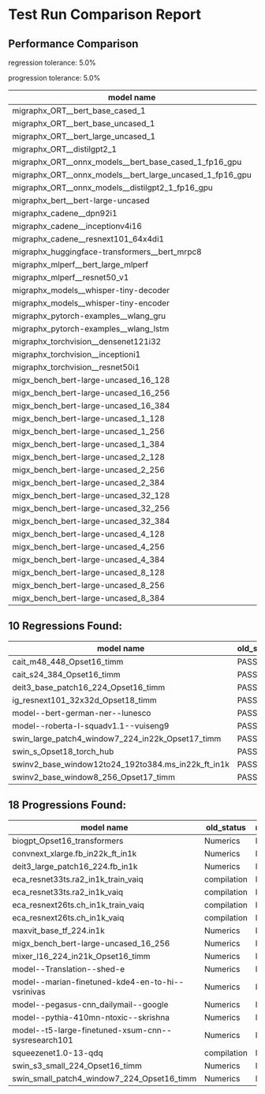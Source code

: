 # Test Run Comparison Report

## Performance Comparison

regression tolerance: 5.0%

progression tolerance: 5.0%

|model name|exit_status|analysis|old_time_ms|new_time_ms|change_ms|percent_change|
|---|---|---|---|---|---|---|
|migraphx_ORT__bert_base_cased_1|PASS|regression|121.4508|130.5755|9.1247|7.51%|
|migraphx_ORT__bert_base_uncased_1|PASS|within tol|121.2695|122.2671|0.9976|0.82%|
|migraphx_ORT__bert_large_uncased_1|PASS|within tol|542.306|552.3509|10.0449|1.85%|
|migraphx_ORT__distilgpt2_1|PASS|within tol|70.0133|69.9182|-0.0951|-0.14%|
|migraphx_ORT__onnx_models__bert_base_cased_1_fp16_gpu|Numerics|within tol|66.0022|66.6152|0.613|0.93%|
|migraphx_ORT__onnx_models__bert_large_uncased_1_fp16_gpu|Numerics|within tol|340.1807|340.9805|0.7998|0.24%|
|migraphx_ORT__onnx_models__distilgpt2_1_fp16_gpu|Numerics|within tol|34.0791|35.0818|1.0026|2.94%|
|migraphx_bert__bert-large-uncased|PASS|regression|18.8441|68.8196|49.9756|265.21%|
|migraphx_cadene__dpn92i1|PASS|within tol|3.6515|3.5239|-0.1277|-3.5%|
|migraphx_cadene__inceptionv4i16|PASS|regression|20.0537|21.5728|1.519|7.57%|
|migraphx_cadene__resnext101_64x4di1|PASS|regression|4.3106|7.6363|3.3257|77.15%|
|migraphx_huggingface-transformers__bert_mrpc8|PASS|regression|6.9734|14.8119|7.8386|112.41%|
|migraphx_mlperf__bert_large_mlperf|PASS|regression|25.2744|27.0352|1.7608|6.97%|
|migraphx_mlperf__resnet50_v1|Numerics|within tol|14.0642|14.1076|0.0434|0.31%|
|migraphx_models__whisper-tiny-decoder|PASS|regression|41.7441|45.651|3.9068|9.36%|
|migraphx_models__whisper-tiny-encoder|Numerics|within tol|102.9511|103.0375|0.0865|0.08%|
|migraphx_pytorch-examples__wlang_gru|PASS|within tol|17.3538|16.8419|-0.5119|-2.95%|
|migraphx_pytorch-examples__wlang_lstm|PASS|within tol|8.5156|8.1139|-0.4018|-4.72%|
|migraphx_torchvision__densenet121i32|PASS|within tol|13.995|14.4407|0.4457|3.18%|
|migraphx_torchvision__inceptioni1|PASS|within tol|3.1379|3.197|0.059|1.88%|
|migraphx_torchvision__resnet50i1|PASS|regression|2.048|4.9457|2.8977|141.49%|
|migx_bench_bert-large-uncased_16_128|PASS|within tol|25.7977|26.3291|0.5314|2.06%|
|migx_bench_bert-large-uncased_16_256|PASS|within tol|37.37|37.3195|-0.0505|-0.14%|
|migx_bench_bert-large-uncased_16_384|Numerics|within tol|55.5028|56.492|0.9893|1.78%|
|migx_bench_bert-large-uncased_1_128|PASS|within tol|12.1548|12.6112|0.4564|3.75%|
|migx_bench_bert-large-uncased_1_256|PASS|within tol|12.3906|12.818|0.4274|3.45%|
|migx_bench_bert-large-uncased_1_384|PASS|regression|18.9654|32.1728|13.2074|69.64%|
|migx_bench_bert-large-uncased_2_128|PASS|within tol|12.5196|13.1155|0.5959|4.76%|
|migx_bench_bert-large-uncased_2_256|PASS|within tol|18.9597|19.2308|0.2711|1.43%|
|migx_bench_bert-large-uncased_2_384|PASS|within tol|19.8498|20.1202|0.2704|1.36%|
|migx_bench_bert-large-uncased_32_128|PASS|within tol|36.6596|36.0503|-0.6093|-1.66%|
|migx_bench_bert-large-uncased_32_256|PASS|regression|70.7435|187.4422|116.6987|164.96%|
|migx_bench_bert-large-uncased_32_384|Numerics|regression|115.9955|133.6146|17.6191|15.19%|
|migx_bench_bert-large-uncased_4_128|PASS|within tol|19.1069|19.6917|0.5848|3.06%|
|migx_bench_bert-large-uncased_4_256|PASS|within tol|19.8073|20.1667|0.3594|1.81%|
|migx_bench_bert-large-uncased_4_384|PASS|within tol|22.9852|23.5514|0.5662|2.46%|
|migx_bench_bert-large-uncased_8_128|PASS|within tol|20.0328|20.3166|0.2837|1.42%|
|migx_bench_bert-large-uncased_8_256|PASS|regression|26.3591|99.6336|73.2745|277.99%|
|migx_bench_bert-large-uncased_8_384|PASS|regression|32.2249|134.6317|102.4067|317.79%|

## 10 Regressions Found:

|model name|old_status|new_status|
|---|---|---|
|cait_m48_448_Opset16_timm|PASS|Numerics|
|cait_s24_384_Opset16_timm|PASS|Numerics|
|deit3_base_patch16_224_Opset16_timm|PASS|Numerics|
|ig_resnext101_32x32d_Opset18_timm|PASS|Numerics|
|model--bert-german-ner--lunesco|PASS|Numerics|
|model--roberta-l-squadv1.1--vuiseng9|PASS|Numerics|
|swin_large_patch4_window7_224_in22k_Opset17_timm|PASS|Numerics|
|swin_s_Opset18_torch_hub|PASS|Numerics|
|swinv2_base_window12to24_192to384.ms_in22k_ft_in1k|PASS|Numerics|
|swinv2_base_window8_256_Opset17_timm|PASS|Numerics|

## 18 Progressions Found:

|model name|old_status|new_status|
|---|---|---|
|biogpt_Opset16_transformers|Numerics|PASS|
|convnext_xlarge.fb_in22k_ft_in1k|Numerics|PASS|
|deit3_large_patch16_224.fb_in1k|Numerics|PASS|
|eca_resnet33ts.ra2_in1k_train_vaiq|compilation|PASS|
|eca_resnet33ts.ra2_in1k_vaiq|compilation|PASS|
|eca_resnext26ts.ch_in1k_train_vaiq|compilation|PASS|
|eca_resnext26ts.ch_in1k_vaiq|compilation|PASS|
|maxvit_base_tf_224.in1k|Numerics|PASS|
|migx_bench_bert-large-uncased_16_256|Numerics|PASS|
|mixer_l16_224_in21k_Opset16_timm|Numerics|PASS|
|model--Translation--shed-e|Numerics|PASS|
|model--marian-finetuned-kde4-en-to-hi--vsrinivas|Numerics|PASS|
|model--pegasus-cnn_dailymail--google|Numerics|PASS|
|model--pythia-410mn-ntoxic--skrishna|Numerics|PASS|
|model--t5-large-finetuned-xsum-cnn--sysresearch101|Numerics|PASS|
|squeezenet1.0-13-qdq|compilation|PASS|
|swin_s3_small_224_Opset16_timm|Numerics|PASS|
|swin_small_patch4_window7_224_Opset16_timm|Numerics|PASS|

